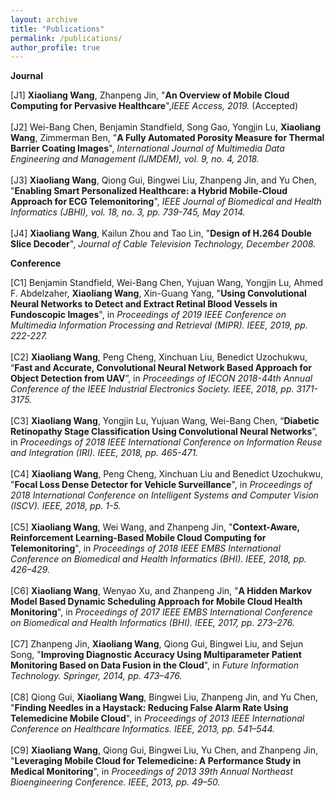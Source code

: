 ```yaml
---
layout: archive
title: "Publications"
permalink: /publications/
author_profile: true
---
```


<b>Journal</b><br>

[J1] <b>Xiaoliang Wang</b>, Zhanpeng Jin, "<b>An Overview of Mobile Cloud Computing for Pervasive Healthcare</b>",<i>IEEE Access, 2019.</i> (Accepted) &nbsp;<br><br>
[J2] Wei-Bang Chen, Benjamin Standfield, Song Gao, Yongjin Lu, <b>Xiaoliang Wang</b>, Zimmerman Ben, "<b>A Fully Automated Porosity Measure for Thermal Barrier Coating Images</b>",
      <i>International Journal of Multimedia Data Engineering and Management (IJMDEM), vol. 9, no. 4, 2018.</i> &nbsp;<br><br>
[J3] <b>Xiaoliang Wang</b>, Qiong Gui, Bingwei Liu, Zhanpeng Jin, and Yu Chen, "<b>Enabling Smart Personalized Healthcare: a Hybrid Mobile-Cloud Approach for ECG Telemonitoring</b>", 
      <i>IEEE Journal of Biomedical and Health Informatics (JBHI), vol. 18, no. 3, pp. 739-745, May 2014.</i>  &nbsp;<!--<a href="Enabling smart personalized healthcare-a hybrid mobile-cloud approach for ecg telemonitoring.pdf" target="_blank">PDF</a>--><br><br>
[J4] <b>Xiaoliang Wang</b>, Kailun Zhou and Tao Lin, "<b>Design of H.264 Double Slice Decoder</b>", 
      <i>Journal of Cable Television Technology, December 2008.</i>

<b>Conference</b><br>

[C1] Benjamin Standfield, Wei-Bang Chen, Yujuan Wang, Yongjin Lu, Ahmed F. Abdelzaher, <b>Xiaoliang Wang</b>, Xin-Guang Yang, "<b>Using Convolutional Neural Networks to Detect and Extract Retinal Blood Vessels in Fundoscopic Images</b>", 
     in <i>Proceedings of 2019 IEEE Conference on Multimedia Information Processing and Retrieval (MIPR). IEEE, 2019, pp. 222-227.</i> &nbsp;<br><br>
[C2] <b>Xiaoliang Wang</b>, Peng Cheng, Xinchuan Liu, Benedict Uzochukwu, “<b>Fast and Accurate, Convolutional Neural Network Based Approach for Object Detection from UAV</b>”, 
     in <i>Proceedings of IECON 2018-44th Annual Conference of the IEEE Industrial Electronics Society. IEEE, 2018, pp. 3171-3175.</i> &nbsp;<br><br>
[C3] <b>Xiaoliang Wang</b>, Yongjin Lu, Yujuan Wang, Wei-Bang Chen, “<b>Diabetic Retinopathy Stage Classification Using Convolutional Neural Networks</b>”, 
     in <i>Proceedings of 2018 IEEE International Conference on Information Reuse and Integration (IRI). IEEE, 2018, pp. 465-471.</i> &nbsp;<br><br>
[C4] <b>Xiaoliang Wang</b>, Peng Cheng, Xinchuan Liu and Benedict Uzochukwu, "<b>Focal Loss Dense Detector for Vehicle Surveillance</b>", 
     in <i>Proceedings of 2018 International Conference on Intelligent Systems and Computer Vision (ISCV). IEEE, 2018, pp. 1-5.</i> &nbsp;<br><br>
[C5] <b>Xiaoliang Wang</b>, Wei Wang, and Zhanpeng Jin, "<b>Context-Aware, Reinforcement Learning-Based Mobile Cloud Computing for Telemonitoring</b>",
     in <i>Proceedings of 2018 IEEE EMBS International Conference on Biomedical and Health Informatics (BHI). IEEE, 2018, pp. 426–429.</i>  &nbsp;<br><br>
[C6] <b>Xiaoliang Wang</b>, Wenyao Xu, and Zhanpeng Jin, "<b>A Hidden Markov Model Based Dynamic Scheduling Approach for Mobile Cloud Health Monitoring</b>", 
     in <i>Proceedings of 2017 IEEE EMBS International Conference on Biomedical and Health Informatics (BHI). IEEE, 2017, pp. 273–276.</i>  &nbsp;<!--<a href="A Hidden Markov Model based dynamic scheduling approach for mobile cloud telemonitoring.pdf" target="_blank">PDF</a>--><br><br>
[C7] Zhanpeng Jin, <b>Xiaoliang Wang</b>, Qiong Gui, Bingwei Liu, and Sejun Song, "<b>Improving Diagnostic Accuracy Using Multiparameter Patient Monitoring Based on Data Fusion in the Cloud</b>", 
     in <i>Future Information Technology. Springer, 2014, pp. 473–476.</i> &nbsp;<!--<a href="Improving Diagnostic Accuracy Using Multiparameter Patient Monitoring Based on Data Fusion in the Cloud.pdf" target="_blank">PDF</a>--><br><br>
[C8] Qiong Gui, <b>Xiaoliang Wang</b>, Bingwei Liu, Zhanpeng Jin, and Yu Chen, "<b>Finding Needles in a Haystack: Reducing False Alarm Rate Using Telemedicine Mobile Cloud</b>",
     in <i>Proceedings of 2013 IEEE International Conference on Healthcare Informatics. IEEE, 2013, pp. 541–544.</i>  &nbsp;<!--<a href="Finding needles in a haystack-Reducing false alarm rate using telemedicine mobile cloud.pdf" target="_blank">PDF</a>--><br><br>
[C9] <b>Xiaoliang Wang</b>, Qiong Gui, Bingwei Liu, Yu Chen, and Zhanpeng Jin, "<b>Leveraging Mobile Cloud for Telemedicine: A Performance Study in Medical Monitoring</b>", 
     in <i>Proceedings of 2013 39th Annual Northeast Bioengineering Conference. IEEE, 2013, pp. 49–50.</i>  &nbsp;<!--<a href="Leveraging mobile cloud for telemedicine-a performance study in medical monitoring.pdf" target="_blank">PDF</a>--><br><br>

